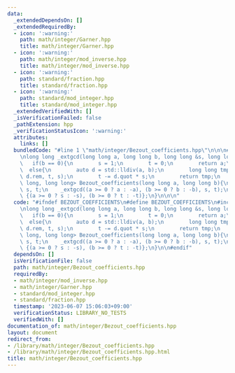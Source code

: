 ```yaml
---
data:
  _extendedDependsOn: []
  _extendedRequiredBy:
  - icon: ':warning:'
    path: math/integer/Garner.hpp
    title: math/integer/Garner.hpp
  - icon: ':warning:'
    path: math/integer/mod_inverse.hpp
    title: math/integer/mod_inverse.hpp
  - icon: ':warning:'
    path: standard/fraction.hpp
    title: standard/fraction.hpp
  - icon: ':warning:'
    path: standard/mod_integer.hpp
    title: standard/mod_integer.hpp
  _extendedVerifiedWith: []
  _isVerificationFailed: false
  _pathExtension: hpp
  _verificationStatusIcon: ':warning:'
  attributes:
    links: []
  bundledCode: "#line 1 \"math/integer/Bezout_coefficients.hpp\"\n\n\n#include <utility>\n\
    \nlong long _extgcd(long long a, long long b, long long &s, long long &t){\n \
    \   if(b == 0){\n        s = 1;\n        t = 0;\n        return a;\n    }\n  \
    \  else{\n        auto d = std::lldiv(a, b);\n        long long tmp = _extgcd(b,\
    \ d.rem, t, s);\n        t -= d.quot * s;\n        return tmp;\n    }\n}\n\nstd::pair<long\
    \ long, long long> Bezout_coefficients(long long a, long long b){\n    long long\
    \ s, t;\n    _extgcd((a >= 0 ? a : -a), (b >= 0 ? b : -b), s, t);\n    return\
    \ {(a >= 0 ? s : -s), (b >= 0 ? t : -t)};\n}\n\n\n"
  code: "#ifndef BEZOUT_COEFFICIENTS\n#define BEZOUT_COEFFICIENTS\n#include <utility>\n\
    \nlong long _extgcd(long long a, long long b, long long &s, long long &t){\n \
    \   if(b == 0){\n        s = 1;\n        t = 0;\n        return a;\n    }\n  \
    \  else{\n        auto d = std::lldiv(a, b);\n        long long tmp = _extgcd(b,\
    \ d.rem, t, s);\n        t -= d.quot * s;\n        return tmp;\n    }\n}\n\nstd::pair<long\
    \ long, long long> Bezout_coefficients(long long a, long long b){\n    long long\
    \ s, t;\n    _extgcd((a >= 0 ? a : -a), (b >= 0 ? b : -b), s, t);\n    return\
    \ {(a >= 0 ? s : -s), (b >= 0 ? t : -t)};\n}\n\n#endif"
  dependsOn: []
  isVerificationFile: false
  path: math/integer/Bezout_coefficients.hpp
  requiredBy:
  - math/integer/mod_inverse.hpp
  - math/integer/Garner.hpp
  - standard/mod_integer.hpp
  - standard/fraction.hpp
  timestamp: '2023-06-07 15:06:03+09:00'
  verificationStatus: LIBRARY_NO_TESTS
  verifiedWith: []
documentation_of: math/integer/Bezout_coefficients.hpp
layout: document
redirect_from:
- /library/math/integer/Bezout_coefficients.hpp
- /library/math/integer/Bezout_coefficients.hpp.html
title: math/integer/Bezout_coefficients.hpp
---
```

